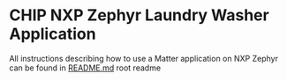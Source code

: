 # CHIP NXP Zephyr Laundry Washer Application

All instructions describing how to use a Matter application on NXP Zephyr can be
found in [README.md](../../../all-clusters-app/nxp/zephyr/README.md) root readme
